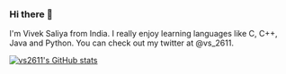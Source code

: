### Hi there 👋

I'm Vivek Saliya from India. I really enjoy learning languages like C, C++, Java and Python. You can check out my twitter at @vs_2611.

[![vs2611's GitHub stats](https://github-readme-stats.vercel.app/api?username=vs2611)](https://github.com/anuraghazra/github-readme-stats)
